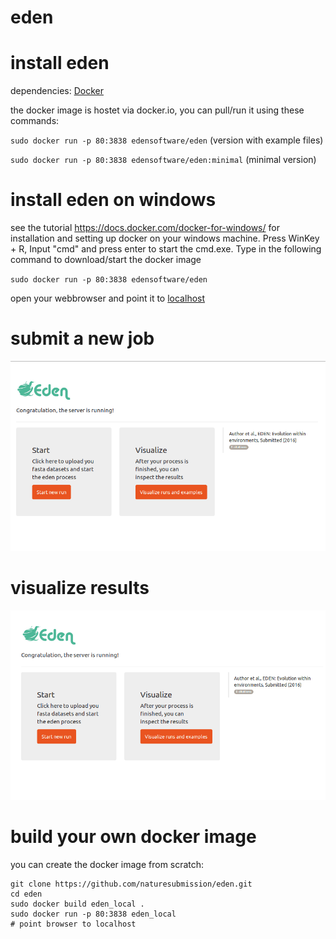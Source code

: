 # eden

# install eden
dependencies: [Docker](https://github.com/docker/docker) 

the docker image is hostet via docker.io, you can pull/run it using these commands:

`sudo docker run -p 80:3838 edensoftware/eden` (version with example files)

`sudo docker run -p 80:3838 edensoftware/eden:minimal` (minimal version)

# install eden on windows

see the tutorial https://docs.docker.com/docker-for-windows/ for installation and setting up docker on your windows machine. 
Press WinKey + R, Input "cmd" and press enter to start the cmd.exe. Type in the following command to download/start the docker image

`sudo docker run -p 80:3838 edensoftware/eden` 


open your webbrowser and point it to [localhost](localhost)

# submit a new job
![submit a new job](start.gif "submit a new job")

# visualize results
![visualize results](samples.gif "visualize results")

# build your own docker image

you can create the docker image from scratch:

```
git clone https://github.com/naturesubmission/eden.git
cd eden
sudo docker build eden_local .
sudo docker run -p 80:3838 eden_local
# point browser to localhost
```

